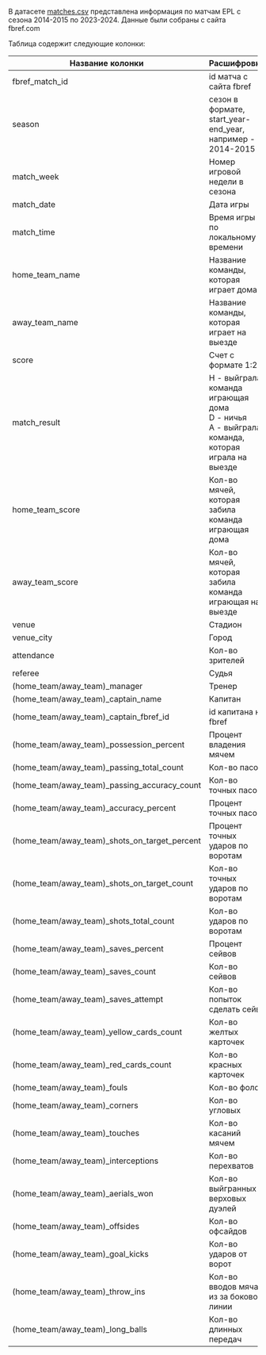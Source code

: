 В датасете [matches.csv](https://disk.yandex.ru/d/YIcEaynFiCYhxQ) представлена информация по матчам EPL с сезона 2014-2015 по 2023-2024.
Данные были собраны с сайта fbref.com

Таблица содержит следующие колонки:

| Название колонки                              | Расшифровка                                                                                            |
|-----------------------------------------------|--------------------------------------------------------------------------------------------------------|
| fbref_match_id                                | id матча с сайта fbref                                                                                 |
| season                                        | сезон в формате, start_year-end_year, например - 2014-2015                                             |
| match_week                                    | Номер игровой недели в сезона                                                                          |
| match_date                                    | Дата игры                                                                                              |
| match_time                                    | Время игры по локальному времени                                                                       |
| home_team_name                                | Название команды, которая играет дома                                                                  |
| away_team_name                                | Название команды, которая играет на выезде                                                             |
| score                                         | Счет с формате 1:2                                                                                     |
| match_result                                  | H - выйграла команда играющая дома <br/>D - ничья <br/> A - выйграла команда, которая играла на выезде |
| home_team_score                               | Кол-во мячей, которая забила команда играющая дома                                                     |
| away_team_score                               | Кол-во мячей, которая забила команда играющая на выезде                                                |
| venue                                         | Стадион                                                                                                |
| venue_city                                    | Город                                                                                                  |
| attendance                                    | Кол-во зрителей                                                                                        |
| referee                                       | Судья                                                                                                  |
| (home_team/away_team)_manager                 | Тренер                                                                                                 |
| (home_team/away_team)_captain_name            | Капитан                                                                                                |
| (home_team/away_team)_captain_fbref_id        | id капитана на fbref                                                                                   |
| (home_team/away_team)_possession_percent      | Процент владения мячем                                                                                 |
| (home_team/away_team)_passing_total_count     | Кол-во пасов                                                                                           |
| (home_team/away_team)_passing_accuracy_count  | Кол-во точных пасов                                                                                    |
| (home_team/away_team)_accuracy_percent        | Процент точных пасов                                                                                   |
| (home_team/away_team)_shots_on_target_percent | Процент точных ударов по воротам                                                                       |
| (home_team/away_team)_shots_on_target_count   | Кол-во точных ударов по воротам                                                                        |
| (home_team/away_team)_shots_total_count       | Кол-во ударов по воротам                                                                               |
| (home_team/away_team)_saves_percent           | Процент сейвов                                                                                         |
| (home_team/away_team)_saves_count             | Кол-во сейвов                                                                                          |
| (home_team/away_team)_saves_attempt           | Кол-во попыток сделать сейв                                                                            |
| (home_team/away_team)_yellow_cards_count      | Кол-во желтых карточек                                                                                 |
| (home_team/away_team)_red_cards_count         | Кол-во красных карточек                                                                                |
| (home_team/away_team)_fouls                   | Кол-во фолов                                                                                           |
| (home_team/away_team)_corners                 | Кол-во угловых                                                                                         |
| (home_team/away_team)_touches                 | Кол-во касаний мячем                                                                                   |
| (home_team/away_team)_interceptions           | Кол-во перехватов                                                                                      |
| (home_team/away_team)_aerials_won             | Кол-во выйгранных верховых дуэлей                                                                      |
| (home_team/away_team)_offsides                | Кол-во офсайдов                                                                                        |
| (home_team/away_team)_goal_kicks              | Кол-во ударов от ворот                                                                                 |
| (home_team/away_team)_throw_ins               | Кол-во вводов мяча из за боковой линии                                                                 |
| (home_team/away_team)_long_balls              | Кол-во длинных передач                                                                                 |